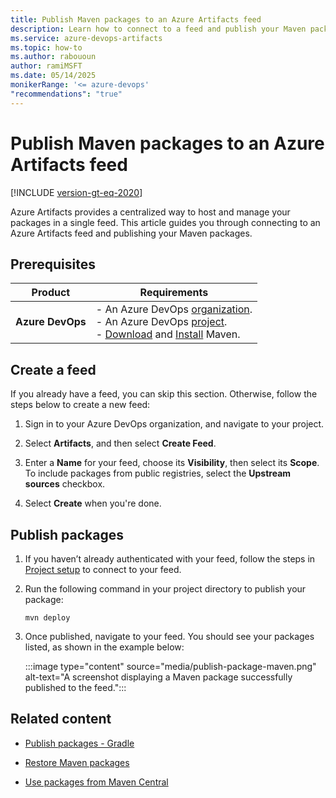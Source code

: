 ```yaml
---
title: Publish Maven packages to an Azure Artifacts feed
description: Learn how to connect to a feed and publish your Maven packages.
ms.service: azure-devops-artifacts
ms.topic: how-to
ms.author: rabououn
author: ramiMSFT
ms.date: 05/14/2025
monikerRange: '<= azure-devops'
"recommendations": "true"
---
```


# Publish Maven packages to an Azure Artifacts feed

[!INCLUDE [version-gt-eq-2020](../../includes/version-gt-eq-2020.md)]

Azure Artifacts provides a centralized way to host and manage your packages in a single feed. This article guides you through connecting to an Azure Artifacts feed and publishing your Maven packages.

## Prerequisites

| **Product**        | **Requirements**                       |
|--------------------|----------------------------------------|
| **Azure DevOps**   | - An Azure DevOps [organization](../../organizations/accounts/create-organization.md).<br>- An Azure DevOps [project](../../organizations/projects/create-project.md).<br> - [Download](https://maven.apache.org/download.cgi) and [Install](https://maven.apache.org/install.html) Maven. |

## Create a feed

If you already have a feed, you can skip this section. Otherwise, follow the steps below to create a new feed:

1. Sign in to your Azure DevOps organization, and navigate to your project.

1. Select **Artifacts**, and then select **Create Feed**.

1. Enter a **Name** for your feed, choose its **Visibility**, then select its **Scope**. To include packages from public registries, select the **Upstream sources** checkbox.

1. Select **Create** when you're done.

## Publish packages

1. If you haven’t already authenticated with your feed, follow the steps in [Project setup](project-setup-maven.md) to connect to your feed.

1. Run the following command in your project directory to publish your package:

    ```
    mvn deploy
    ```

1. Once published, navigate to your feed. You should see your packages listed, as shown in the example below:
    
    :::image type="content" source="media/publish-package-maven.png" alt-text="A screenshot displaying a Maven package successfully published to the feed.":::


## Related content

- [Publish packages - Gradle](publish-with-gradle.md)

- [Restore Maven packages](install.md)

- [Use packages from Maven Central](upstream-sources.md)

